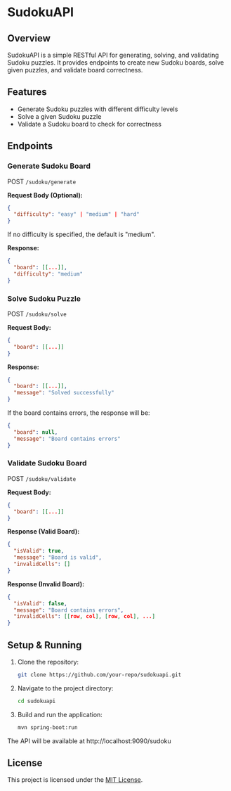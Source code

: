 # SudokuAPI

## Overview
SudokuAPI is a simple RESTful API for generating, solving, and validating Sudoku puzzles. It provides endpoints to create new Sudoku boards, solve given puzzles, and validate board correctness.

## Features
- Generate Sudoku puzzles with different difficulty levels
- Solve a given Sudoku puzzle
- Validate a Sudoku board to check for correctness

## Endpoints
### Generate Sudoku Board

POST `/sudoku/generate`

**Request Body (Optional):**

```json
{
  "difficulty": "easy" | "medium" | "hard"
}
```

If no difficulty is specified, the default is "medium".

**Response:**

```json
{
  "board": [[...]],
  "difficulty": "medium"
}
```

### Solve Sudoku Puzzle

POST `/sudoku/solve`

**Request Body:**

```json
{
  "board": [[...]]
}
```

**Response:**

```json
{
  "board": [[...]],
  "message": "Solved successfully"
}
```

If the board contains errors, the response will be:

```json
{
  "board": null,
  "message": "Board contains errors"
}
```


### Validate Sudoku Board

POST `/sudoku/validate`

**Request Body:**

```json
{
  "board": [[...]]
}
```

**Response (Valid Board):**

```json
{
  "isValid": true,
  "message": "Board is valid",
  "invalidCells": []
}
```

**Response (Invalid Board):**

```json
{
  "isValid": false,
  "message": "Board contains errors",
  "invalidCells": [[row, col], [row, col], ...]
}
```

## Setup & Running

1. Clone the repository:
    ```bash
    git clone https://github.com/your-repo/sudokuapi.git
    ```

2. Navigate to the project directory:
    ```bash
    cd sudokuapi
    ```

3. Build and run the application:
    ```bash
    mvn spring-boot:run
    ```

The API will be available at http://localhost:9090/sudoku

## License

This project is licensed under the [MIT License](LICENSE.md).